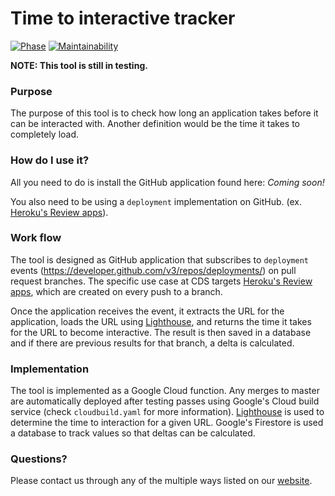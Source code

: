 # Time to interactive tracker
[![Phase](https://img.shields.io/badge/Phase-Alpha-f90277.svg)](https://digital.canada.ca/products/) [![Maintainability](https://api.codeclimate.com/v1/badges/5a8169cb88b8b89aa75f/maintainability)](https://codeclimate.com/github/cds-snc/tti-tools-tracker/maintainability)

**NOTE: This tool is still in testing.**

### Purpose

The purpose of this tool is to check how long an application takes before it can be interacted with. Another definition would be the time it takes to completely load.

### How do I use it?

All you need to do is install the GitHub application found here: _Coming soon!_

You also need to be using a `deployment` implementation on GitHub. (ex. [Heroku's Review apps](https://devcenter.heroku.com/articles/github-integration-review-apps)).

### Work flow

The tool is designed as GitHub application that subscribes to `deployment` events (https://developer.github.com/v3/repos/deployments/) on pull request branches. The specific use case at CDS targets [Heroku's Review apps](https://devcenter.heroku.com/articles/github-integration-review-apps), which are created on every push to a branch. 

Once the application receives the event, it extracts the URL for the application, loads the URL using [Lighthouse](https://developers.google.com/web/tools/lighthouse/), and returns the time it takes for the URL to become interactive. The result is then saved in a database and if there are previous results for that branch, a delta is calculated.

### Implementation

The tool is implemented as a Google Cloud function. Any merges to master are automatically deployed after testing passes using Google's Cloud build service (check `cloudbuild.yaml` for more information). [Lighthouse](https://developers.google.com/web/tools/lighthouse/) is used to determine the time to interaction for a given URL. Google's Firestore is used a database to track values so that deltas can be calculated.

### Questions?

Please contact us through any of the multiple ways listed on our [website](https://digital.canada.ca/).
